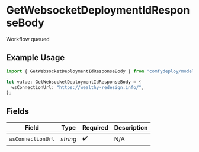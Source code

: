 # GetWebsocketDeploymentIdResponseBody

Workflow queued

## Example Usage

```typescript
import { GetWebsocketDeploymentIdResponseBody } from "comfydeploy/models/operations";

let value: GetWebsocketDeploymentIdResponseBody = {
  wsConnectionUrl: "https://wealthy-redesign.info/",
};
```

## Fields

| Field              | Type               | Required           | Description        |
| ------------------ | ------------------ | ------------------ | ------------------ |
| `wsConnectionUrl`  | *string*           | :heavy_check_mark: | N/A                |